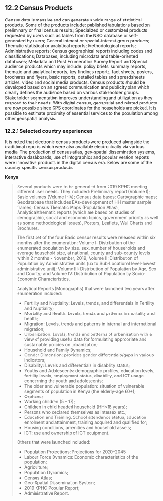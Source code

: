 ## 12.2	Census Products

Census data is massive and can generate a wide range of statistical products. Some of the products include: published tabulations based on preliminary or final census results; Specialized or customized products requested by users such as tables from the NSO database or self-generated by users; General interest or special-interest group products; Thematic statistical or analytical reports; Methodological reports; Administrative reports; Census geographical reports including codes and classifications; Databases, including microdata and table-oriented databases; Metadata and Post Enumeration Survey Report and Special audience products which may include:  policy briefs, summary reports, thematic and analytical reports, key findings reports, fact sheets, posters, brochures and flyers, basic reports, detailed tables and spreadsheets, articles, video and social media products. 
Census products should be developed based on an agreed communication and publicity plan which clearly defines the audience based on various stakeholder groups. Stakeholder segmentation improves understanding and utilization as they respond to their needs.
With digital census, geospatial and related products are now possible since GPS coordinates for the households are picked. It is possible to estimate proximity of essential services to the population among other geospatial analysis.

### 12.2.1	Selected country experiences

It is noted that electronic census products were produced alongside the traditional reports which were also available electronically via various media. The production of census atlas, geo-spatial dissemination systems, interactive dashboards, use of infographics and popular version reports were innovative products in the digital census era. Below are some of the country specific census products.

**Kenya**

> Several products were to be generated from 2019 KPHC meeting different user needs. They included: Preliminary report (Volume I); Basic volumes (Volume I-IV); Census data bases; Cartographic maps; Geodatabase that includes EAs-development of HH master sample frames; Census Thematic Maps (Population Atlas), Analytical/thematic reports (which are based on studies of demographic, social and economic topics, government priority as well as some methodological issues), Posters, Leaflets, Wall Charts and Brochures.
>
>The first set of the four Basic census results were released within six months after the enumeration: Volume I: Distribution of the enumerated population by size, sex, number of households and average household size, at national, county and sub-county levels within 2 months - November, 2019; Volume II: Distribution of Population by Administrative units (up to Sub-Locational level-lowest administrative unit);  Volume III: Distribution of Population by Age, Sex and County; and Volume IV: Distribution of Population by Socio-Economic Characteristics. 
>
>Analytical Reports (Monographs) that were launched two years after enumeration included:
>- Fertility and Nuptiality: Levels, trends, and differentials in Fertility and Nuptiality;
>- Mortality and Health: Levels, trends and patterns in mortality and health;
>- Migration: Levels, trends and patterns in internal and international migration;
>- Urbanization: Levels, trends and patterns of urbanization with a view of providing useful data for formulating appropriate and sustainable policies on urbanization;
>- Household and Family Dynamics;
>- Gender Dimension: provides gender differentials/gaps in various indicators;
>- Disability: Levels and differentials in disability status;
>- Youths and Adolescents: demographic profiles, education levels, fertility levels, employment status, disability, and ICT usage concerning the youth and adolescents;
>- The older and vulnerable population: situation of vulnerable segments of population in Kenya (the elderly-age 60+);
>- Orphans;
>- Working children (5 - 17);
>- Children in child headed household (HH<18 years);
>- Persons who declared themselves as intersex etc.;
>- Education and Training: School attendance status, education enrolment and attainment, training acquired and qualified for;
>- Housing conditions, amenities and household assets;
>- ICT: use and ownership of  ICT equipment.
>
>Others that were launched included: 
>- Population Projections: Projections for 2020–2045
>- Labour Force Dynamics: Economic characteristics of the population;
>- Agriculture;
>- Population Dynamics;
>- Census Atlas;
>- Geo-Spatial Dissemination System;
>- 2019 KPHC Popular Report;
>- Administrative Report.

